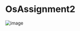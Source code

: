 # OsAssignment2

![image](https://user-images.githubusercontent.com/32426765/171132813-d3fb6502-f8a6-4855-9934-89e8b63b4eda.png)
